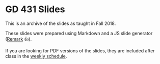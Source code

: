 # GD 431 Slides
This is an archive of the slides as taught in Fall 2018.

These slides were prepared using Markdown and a JS slide generator ([Remark](https://github.com/gnab/remark/) 👍).

If you are looking for PDF versions of the slides, they are included after class in the [weekly schedule](https://mica-web.github.io/gd-431/#schedule).
